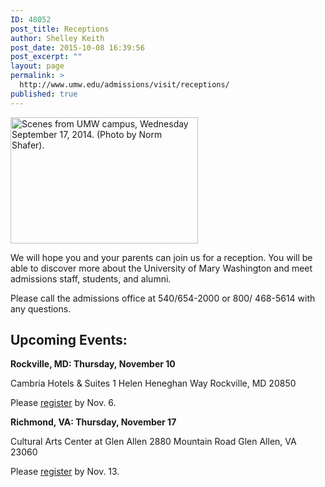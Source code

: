 ```yaml
---
ID: 48052
post_title: Receptions
author: Shelley Keith
post_date: 2015-10-08 16:39:56
post_excerpt: ""
layout: page
permalink: >
  http://www.umw.edu/admissions/visit/receptions/
published: true
---
```

<img class="alignright wp-image-48175 size-medium" src="http://www.umw.edu/admissions/wp-content/uploads/sites/6/2015/10/Monroe-students-300x202.jpg" alt="Scenes from UMW campus, Wednesday September 17, 2014. (Photo by Norm Shafer)." width="300" height="202" />

We will hope you and your parents can join us for a reception. You will be able to discover more about the University of Mary Washington and meet admissions staff, students, and alumni.
<p style="text-align: left">Please call the admissions office at 540/654-2000 or
800/ 468-5614 with any questions.</p>

<h2 style="text-align: left">Upcoming Events:</h2>
<strong>Rockville, MD: Thursday, November 10</strong>

Cambria Hotels &amp; Suites
1 Helen Heneghan Way
Rockville, MD 20850

Please <a href="https://umw.askadmissions.net/Portal/EI/ViewDetails?gid=62357764de2f049d0b4038a708d1ff17712991">register</a> by Nov. 6.

<strong>Richmond, VA: Thursday, November 17</strong>

Cultural Arts Center at Glen Allen
2880 Mountain Road
Glen Allen, VA 23060

Please <a href="https://umw.askadmissions.net/Portal/EI/ViewDetails?gid=62357723e483479ae74c99a6084956026d3205">register</a> by Nov. 13.

&nbsp;